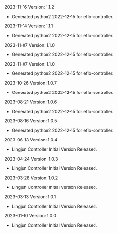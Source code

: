 2023-11-16 Version: 1.1.2
- Generated python2 2022-12-15 for eflo-controller.

2023-11-14 Version: 1.1.1
- Generated python2 2022-12-15 for eflo-controller.

2023-11-07 Version: 1.1.0
- Generated python2 2022-12-15 for eflo-controller.

2023-11-07 Version: 1.1.0
- Generated python2 2022-12-15 for eflo-controller.

2023-10-26 Version: 1.0.7
- Generated python2 2022-12-15 for eflo-controller.

2023-08-21 Version: 1.0.6
- Generated python2 2022-12-15 for eflo-controller.

2023-08-16 Version: 1.0.5
- Generated python2 2022-12-15 for eflo-controller.

2023-06-13 Version: 1.0.4
- Lingjun Controller Initial Version Released.

2023-04-24 Version: 1.0.3
- Lingjun Controller Initial Version Released.

2023-03-28 Version: 1.0.2
- Lingjun Controller Initial Version Released.

2023-03-13 Version: 1.0.1
- Lingjun Controller Initial Version Released.

2023-01-10 Version: 1.0.0
- Lingjun Controller Initial Version Released.


